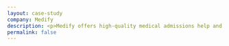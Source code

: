 ```yaml
---
layout: case-study
company: Medify
description: <p>Medify offers high-quality medical admissions help and was used by 2 in 3 of 2020's UCAT applicants in the UK.</p><p>Mainmatter supported their team with identifying issues in their Ember.js apps, architectural advice as well as releasing a business-critical project on schedule.</p>
permalink: false
---
```

